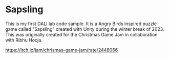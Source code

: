 # Sapsling
This is my first DALI lab code sample. It is a Angry Birds inspired puzzle game called "Sapsling" created with Unity during the winter break of 2023.
This was originally created for the Christmas Game Jam in collaboration with Ribhu Hooja. 

https://itch.io/jam/chrismas-game-jam/rate/2448066
